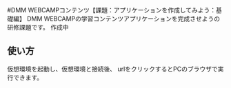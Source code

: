 #DMM WEBCAMPコンテンツ【課題：アプリケーションを作成してみよう：基礎編】
DMM WEBCAMPの学習コンテンツアプリケーションを完成させようの研修課題です。
作成中
## 使い方
仮想環境を起動し、仮想環境と接続後、
urlをクリックするとPCのブラウザで実行できます。